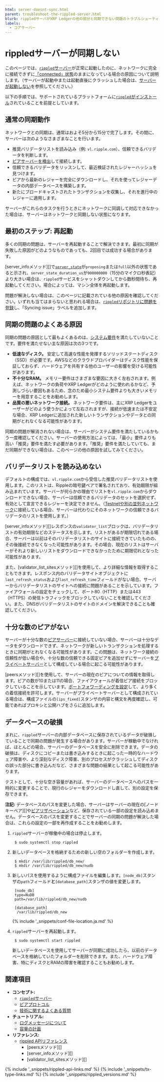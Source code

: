 ```yaml
---
html: server-doesnt-sync.html
parent: troubleshoot-the-rippled-server.html
blurb: rippledサーバがXRP Ledgerの他の部分と同期できない問題のトラブルシューティング。
labels:
  - コアサーバー
---
```

# rippledサーバーが同期しない

このページでは、[`rippled`サーバー](xrpl-servers.html)が正常に起動したのに、ネットワークに完全に接続できずに[「connected」状態](rippled-server-states.html)のままになっている場合の原因について説明します。（サーバーが起動中または起動直後にクラッシュした場合は、[サーバーが起動しない](server-wont-start.html)を参照してください。）

以下の手順では、サポートされているプラットフォームに[`rippled`がインストール](install-rippled.html)されていることを前提としています。


## 通常の同期動作

ネットワークとの同期は、通常はおよそ5分から15分で完了します。その間に、サーバーは次のようなさまざまなことを行います。

- 推奨バリデータリストを読み込み（例: `vl.ripple.com`）、信頼できるバリデータを判断します。
- [ピアサーバーを検出](peer-protocol.html#ピアの検出)して接続します。
- 信頼できるバリデータをリッスンして、最近検証されたレジャーハッシュを見つけます。
- ピアから最新のレジャーを完全にダウンロードし、それを使ってレジャーデータの内部データベースを構築します。
- 新たにブロードキャストされたトランザクションを収集し、それを進行中のレジャーに適用します。

サーバーがこれらのタスクを行うときにネットワークに同調して対応できなかった場合は、サーバーはネットワークと同期しない状態になります。


## 最初のステップ: 再起動

多くの同期の問題は、サーバーを再起動することで解決できます。最初に同期が失敗した原因がどのようなものであっても、2回目では成功する場合があります。

[server_infoメソッド][]で[`server_state`](rippled-server-states.html)が`proposing`または`full`以外の状態であると示され、`server_state_duration_us`が`900000000`（15分のマイクロ秒表記）より大きい場合は、`rippled`サービスをシャットダウンしてから数秒間待ち、再起動してください。場合によっては、マシン全体を再起動します。

問題が解決しない場合は、このページに記載されている他の原因を確認してください。いずれも当てはまらないと思われる場合は、[`rippled`リポジトリに問題を登録](https://github.com/XRPLF/rippled/issues)し、「Syncing issue」ラベルを追加します。


## 同期の問題のよくある原因

同期の問題の原因として最もよくあるのは、[システム要件](system-requirements.html)を満たしていないことです。要件を満たせない主な原因は次の3つです。

-  **低速なディスク。** 安定して高速な性能を発揮するソリッドステートディスク（SSD）が必要です。AWSなどのクラウドプロバイダーはディスク性能を保証しておらず、ハードウェアを共有する他のユーザーの影響を受ける可能性があります。
-  **不十分なRAM。** メモリー要件はさまざまな要因に大きく左右されます。例えば、ネットワークの負荷やXRP Ledgerがどのように使われるかなど、予測しづらい要因もあるため、念のため最小システム要件よりも大きいメモリーを用意することをお勧めします。
-  **品質の悪いネットワーク接続。** ネットワーク要件は、主にXRP Ledgerをユーザーがどのよう使うかによって左右されますが、接続が低速または不安定な場合、XRP Ledgerに追加された新しいトランザクションやデータとの同期がとれなくなる可能性があります。

同期の問題が解消されない場合は、サーバーがシステム要件を満たしているかもう一度確認してください。サーバーの使用方法によっては、「最小」要件よりも高い「推奨」要件を満たす必要があります。「推奨」要件を満たしていても、まだ同期ができない場合は、このページの他の原因を試してみてください。


## バリデータリストを読み込めない

デフォルトの構成では、`vl.ripple.com`から受信した推奨バリデータリストを使用します。このリストは、Rippleの暗号鍵ペアで署名されており、有効期限が組み込まれています。サーバーが何らかの理由でリストを`vl.ripple.com`からダウンロードできない場合、サーバーは信頼できるバリデータのセットを選択せず、有効として宣言できるレジャーを決定できません。（[Testnetや別の並列ネットワーク](parallel-networks.html)に接続している場合、サーバーは代わりにそのネットワークの信頼できるバリデータのリストを使用します。）

[server_infoメソッド][]レスポンスの`validator_list`ブロックは、バリデータリストの有効期限などのステータスを示します。リストがあるが期限切れである場合、サーバーは以前はそのバリデータリストのサイトに接続できていたものの、その後接続できなくなった可能性があります。その場合、現在のリストはサーバーがそれより新しいリストをダウンロードできなかったために期限切れとなった可能性があります。

また、[validator_list_sitesメソッド][]を使用して、より詳細な情報を取得することもできます。レスポンス内のバリデータサイトオブジェクトに`last_refresh_status`および`last_refresh_time`フィールドがない場合、サーバーからバリデータリストのサイトへの接続に問題があることを示しています。ファイアウォールの設定をチェックして、ポート80（HTTP）または443（HTTPS）の発信トラフィックをブロックしていないことを確認してください。また、DNSがバリデータリストのサイトのドメインを解決できることも確認してください。

<!-- TODO: create a tutorial for how to sideload a validator list from file and link it here -->


## 十分な数のピアがない

サーバーが十分な数の[ピアサーバー](peer-protocol.html)に接続していない場合、サーバーは十分なデータをダウンロードできず、ネットワークが新しいトランザクションを処理するときに同期がとれなくなる可能性があります。この問題は、ネットワーク接続の信頼性が低い場合や、十分な数の信頼できる固定ピアを追加せずにサーバーを[プライベートサーバー](peer-protocol.html#プライベートピア)として構成している場合に起こる可能性があります。

[peersメソッド][]を使用して、サーバーの現在のピアについての情報を取得します。ピアの数が10または11の場合、ファイアウォールが着信ピア接続をブロックしていることを示しています。[ポートフォワーディングを設定](forward-ports-for-peering.html)して、より多くの着信接続を許可します。サーバーがプライベートサーバーとして構成されている場合は、構成ファイルの`[ips_fixed]`スタンザの内容と構文を再度確認し、可能であればプロキシと公開ハブをさらに追加します。


## データベースの破損

まれに、`rippled`サーバーの内部データベースに保存されているデータが破損していることで同期の問題が発生する場合があります。サーバーが稼動中でなければ、ほとんどの場合、サーバーのデータベースを安全に削除できます。データの破損は、ディスクにコピーまたは書き込みするときに起こった一時的なハードウェア障害や、より深刻なディスク障害、別のプロセスがクラッシュしてディスクの誤った部分に書き込んだなど、さまざまな問題の結果として起こる可能性があります。

テストとして、十分な空き容量があれば、サーバーのデータベースへのパスを一時的に変更することで、現行のレジャーをダウンロードし直して、別の設定を保存できます。

**注記:** データベースのパスを変更した場合、サーバーはサーバーの現在の[ノードキーペア][]や[ピアリザベーション](peer-protocol.html#固定ピアとピアリザベーション)など、保存されている一部の設定を読み込めません。データベースのパスを変更することでサーバーの同期の問題が解決した場合は、これらの設定の一部を再作成することをお勧めします。

1. `rippled`サーバーが稼働中の場合は停止します。

        $ sudo systemctl stop rippled

2. 新しいデータベースを格納するための新しい空のフォルダーを作成します。

        $ mkdir /var/lib/rippled/db_new/
        $ mkdir /var/lib/rippled/db_new/nudb

3. 新しいパスを使用するように構成ファイルを編集します。`[node_db]`スタンザの`path`フィールド**と**`[database_path]`スタンザの値を変更します。

        [node_db]
        type=NuDB
        path=/var/lib/rippled/db_new/nudb

        [database_path]
         /var/lib/rippled/db_new

    {% include '_snippets/conf-file-location.ja.md' %}<!--_ -->

4. `rippled`サーバーを再起動します。

        $ sudo systemctl start rippled

   新しいデータベースを使用してサーバーが同期に成功したら、以前のデータベースを格納していたフォルダーを削除できます。また、ハードウェア障害、特にディスクとRAMの障害を確認することもお勧めします。


## 関連項目

- **コンセプト:**
    - [`rippled`サーバー](xrpl-servers.html)
    - [ピアプロトコル](peer-protocol.html)
    - [技術に関するよくある質問](technical-faq.html)
- **チュートリアル:**
    - [ログメッセージについて](understanding-log-messages.html)
    - [容量の計画](capacity-planning.html)
- **リファレンス:**
    - [rippled APIリファレンス](http-websocket-apis.html)
      - [peersメソッド][]
      - [server_infoメソッド][]
      - [validator_list_sitesメソッド][]

<!--{# common link defs #}-->
{% include '_snippets/rippled-api-links.md' %}
{% include '_snippets/tx-type-links.md' %}
{% include '_snippets/rippled_versions.md' %}
